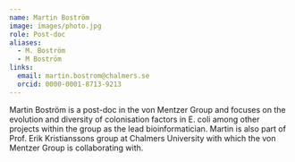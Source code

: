 ```yaml
---
name: Martin Boström
image: images/photo.jpg
role: Post-doc
aliases:
  - M. Boström
  - M Boström
links:
  email: martin.bostrom@chalmers.se
  orcid: 0000-0001-8713-9213
---
```


Martin Boström is a post-doc in the von Mentzer Group and focuses on the evolution and diversity of colonisation factors in E. coli among other projects within the group as the lead bioinformatician. Martin is also part of Prof. Erik Kristianssons group at Chalmers University with which the von Mentzer Group is collaborating with. 

